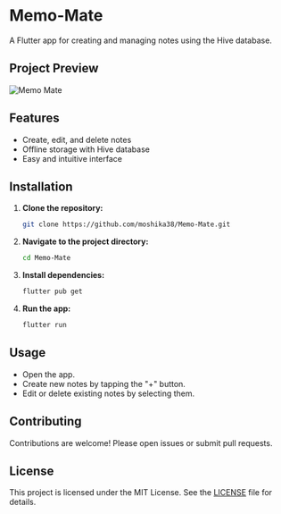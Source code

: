 # Memo-Mate

A Flutter app for creating and managing notes using the Hive database.

## Project Preview

![Memo Mate](https://github.com/user-attachments/assets/9f5a032b-2d3d-4626-88a6-3681c3636b71)


## Features

- Create, edit, and delete notes
- Offline storage with Hive database
- Easy and intuitive interface

## Installation

1. **Clone the repository:**

    ```bash
    git clone https://github.com/moshika38/Memo-Mate.git
    ```

2. **Navigate to the project directory:**

    ```bash
    cd Memo-Mate
    ```

3. **Install dependencies:**

    ```bash
    flutter pub get
    ```

4. **Run the app:**

    ```bash
    flutter run
    ```

## Usage

- Open the app.
- Create new notes by tapping the "+" button.
- Edit or delete existing notes by selecting them.

## Contributing

Contributions are welcome! Please open issues or submit pull requests.

## License

This project is licensed under the MIT License. See the [LICENSE](LICENSE) file for details.

